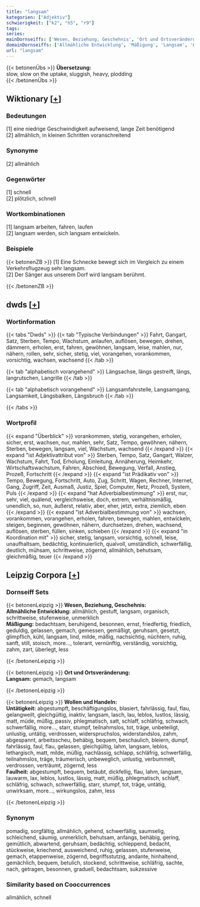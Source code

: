 ```yaml
---
title: "langsam"
kategorien: ["Adjektiv"]
schwierigkeit: ["k2", "h5", "r9"]
tags:
series:
mainDornseiffs: ['Wesen, Beziehung, Geschehnis', 'Ort und Ortsveränderung', 'Wollen und Handeln']
domainDornseiffs: ['Allmähliche Entwicklung', 'Mäßigung', 'Langsam', 'Untätigkeit', 'Faulheit']
url: "langsam"
---
```


{{< betonenÜbs >}}
**Übersetzung:**  
slow, slow on the uptake, sluggish, heavy, plodding  
{{< /betonenÜbs >}}

## Wiktionary [[+](https://de.wiktionary.org/wiki/langsam)]

### Bedeutungen
[1] eine niedrige Geschwindigkeit aufweisend, lange Zeit benötigend  
[2] allmählich, in kleinen Schritten voranschreitend  

### Synonyme
[2] allmählich  

### Gegenwörter
[1] schnell  
[2] plötzlich, schnell  

### Wortkombinationen
[1] langsam arbeiten, fahren, laufen  
[2] langsam werden, sich langsam entwickeln.  

### Beispiele
{{< betonenZB >}}
[1] Eine Schnecke bewegt sich im Vergleich zu einem Verkehrsflugzeug sehr langsam.  
[2] Der Sänger aus unserem Dorf wird langsam berühmt.  

{{< /betonenZB >}}


## dwds [[+](https://www.dwds.de/wb/langsam)]

### Wortinformation
{{< tabs "Dwds" >}}
{{< tab "Typische Verbindungen" >}}
Fahrt, Gangart, Satz, Sterben, Tempo, Wachstum, anlaufen, auflösen, bewegen, drehen, dämmern, erholen, erst, fahren, gewöhnen, langsam, leise, mahlen, nur, nähern, rollen, sehr, sicher, stetig, viel, vorangehen, vorankommen, vorsichtig, wachsen, wachsend
{{< /tab >}}

{{< tab "alphabetisch vorangehend" >}}
Längsachse, längs gestreift, längs, langrutschen, Langrille
{{< /tab >}}

{{< tab "alphabetisch vorangehend" >}}
Langsamfahrstelle, Langsamgang, Langsamkeit, Längsbalken, Längsbruch
{{< /tab >}}

{{< /tabs >}}

### Wortprofil
{{< expand "Überblick" >}} vorankommen, stetig, vorangehen, erholen, sicher, erst, wachsen, nur, mahlen, sehr, Satz, Tempo, gewöhnen, nähern, Sterben, bewegen, langsam, viel, Wachstum, wachsend {{< /expand >}}
{{< expand "ist Adjektivattribut von" >}} Sterben, Tempo, Satz, Gangart, Walzer, Wachstum, Fahrt, Tod, Erholung, Einleitung, Annäherung, Heimkehr, Wirtschaftswachstum, Fahren, Abschied, Bewegung, Verfall, Anstieg, Prozeß, Fortschritt {{< /expand >}}
{{< expand "ist Prädikativ von" >}} Tempo, Bewegung, Fortschritt, Auto, Zug, Schritt, Wagen, Rechner, Internet, Gang, Zugriff, Zeit, Ausmaß, Justiz, Spiel, Computer, Netz, Prozeß, System, Puls {{< /expand >}}
{{< expand "hat Adverbialbestimmung" >}} erst, nur, sehr, viel, quälend, vergleichsweise, doch, extrem, verhältnismäßig, unendlich, so, nun, äußerst, relativ, aber, eher, jetzt, extra, ziemlich, eben {{< /expand >}}
{{< expand "ist Adverbialbestimmung von" >}} wachsen, vorankommen, vorangehen, erholen, fahren, bewegen, mahlen, entwickeln, steigen, beginnen, gewöhnen, nähern, durchsetzen, drehen, wachsend, auflösen, sterben, füllen, sinken, schieben {{< /expand >}}
{{< expand "in Koordination mit" >}} sicher, stetig, langsam, vorsichtig, schnell, leise, unaufhaltsam, bedächtig, kontinuierlich, qualvoll, umständlich, schwerfällig, deutlich, mühsam, schrittweise, zögernd, allmählich, behutsam, gleichmäßig, teuer {{< /expand >}}

## Leipzig Corpora [[+](https://corpora.uni-leipzig.de/en/res?word=langsam&corpusId=deu_newscrawl-public_2018)]

### Dornseiff Sets
{{< betonenLeipzig >}}
**Wesen, Beziehung, Geschehnis:**  
**Allmähliche Entwicklung:** allmählich, gestuft, langsam, organisch, schrittweise, stufenweise, unmerklich  
**Mäßigung:** bedachtsam, beruhigend, besonnen, ernst, friedfertig, friedlich, geduldig, gelassen, gemach, gemessen, gemäßigt, geruhsam, gesetzt, glimpflich, kühl, langsam, lind, milde, mäßig, nachsichtig, nüchtern, ruhig, sanft, still, stoisch, more..., tolerant, vernünftig, verständig, vorsichtig, zahm, zart, überlegt, less  

{{< /betonenLeipzig >}}


{{< betonenLeipzig >}}
**Ort und Ortsveränderung:**  
**Langsam:** gemach, langsam  

{{< /betonenLeipzig >}}


{{< betonenLeipzig >}}
**Wollen und Handeln:**  
**Untätigkeit:** abgestumpft, beschäftigungslos, blasiert, fahrlässig, faul, flau, gelangweilt, gleichgültig, inaktiv, langsam, lasch, lau, leblos, lustlos, lässig, matt, müde, müßig, passiv, phlegmatisch, satt, schlaff, schläfrig, schwach, schwerfällig, more..., starr, stumpf, teilnahmslos, tot, träge, unbeteiligt, unlustig, untätig, verdrossen, widerspruchslos, widerstandslos, zahm, abgespannt, arbeitsscheu, behäbig, bequem, beschaulich, bleiern, dumpf, fahrlässig, faul, flau, gelassen, gleichgültig, lahm, langsam, leblos, lethargisch, matt, milde, müßig, nachlässig, schlapp, schläfrig, schwerfällig, teilnahmslos, träge, träumerisch, unbeweglich, unlustig, verbummelt, verdrossen, verträumt, zögernd, less  
**Faulheit:** abgestumpft, bequem, betäubt, dickfellig, flau, lahm, langsam, lauwarm, lax, leblos, lustlos, lässig, matt, müßig, phlegmatisch, schlaff, schläfrig, schwach, schwerfällig, starr, stumpf, tot, träge, untätig, unwirksam, more..., wirkungslos, zahm, less  

{{< /betonenLeipzig >}}

### Synonym
pomadig, sorgfältig, allmählich, gehend, schwerfällig, saumselig, schleichend, säumig, unmerklich, behutsam, anfangs, behäbig, gering, gemütlich, abwartend, geruhsam, bedächtig, schleppend, bedacht, stückweise, kriechend, ausweichend, ruhig, gelassen, stufenweise, gemach, etappenweise, zögernd, begriffsstutzig, andante, hinhaltend, gemächlich, bequem, betulich, stockend, schrittweise, schläfrig, sachte, nach, getragen, besonnen, graduell, bedachtsam, sukzessive


### Similarity based on Cooccurrences
allmählich, schnell

